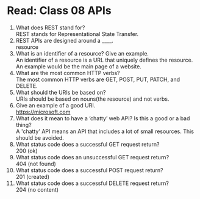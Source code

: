 # Read: Class 08 APIs

1. What does REST stand for?\
REST stands for Representational State Transfer.
2. REST APIs are designed around a ____.\
resource
3. What is an identifier of a resource? Give an example.\
An identifier of a resource is a URL that uniquely defines the resource. An example would be the main page of a website.
4. What are the most common HTTP verbs?\
The most common HTTP verbs are GET, POST, PUT, PATCH, and DELETE.
5. What should the URIs be based on?\
URIs should be based on nouns(the resource) and not verbs.
6. Give an example of a good URI.\
<https://microsoft.com>
7. What does it mean to have a ‘chatty’ web API? Is this a good or a bad thing?\
A 'chatty' API means an API that includes a lot of small resources. This should be avoided.
8. What status code does a successful GET request return?\
200 (ok)
9. What status code does an unsuccessful GET request return?\
404 (not found)
10. What status code does a successful POST request return?\
201 (created)
11. What status code does a successful DELETE request return?\
204 (no content)
